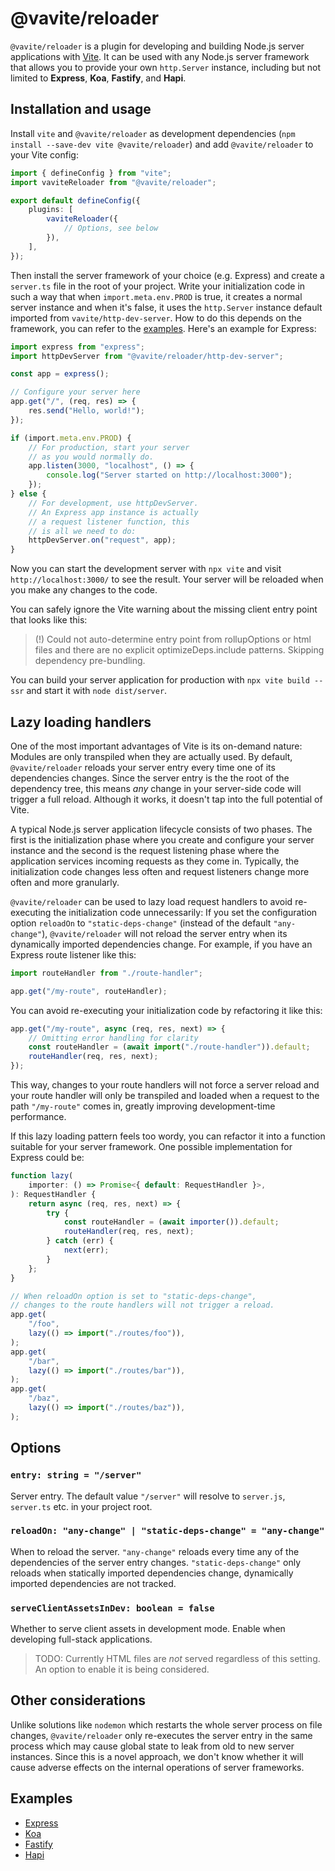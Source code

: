 # @vavite/reloader

`@vavite/reloader` is a plugin for developing and building Node.js server applications with [Vite](https://vitejs.dev). It can be used with any Node.js server framework that allows you to provide your own `http.Server` instance, including but not limited to **Express**, **Koa**, **Fastify**, and **Hapi**.

## Installation and usage

Install `vite` and `@vavite/reloader` as development dependencies (`npm install --save-dev vite @vavite/reloader`) and add `@vavite/reloader` to your Vite config:

```ts
import { defineConfig } from "vite";
import vaviteReloader from "@vavite/reloader";

export default defineConfig({
	plugins: [
		vaviteReloader({
			// Options, see below
		}),
	],
});
```

Then install the server framework of your choice (e.g. Express) and create a `server.ts` file in the root of your project. Write your initialization code in such a way that when `import.meta.env.PROD` is true, it creates a normal server instance and when it's false, it uses the `http.Server` instance default imported from `vavite/http-dev-server`. How to do this depends on the framework, you can refer to the [examples](#examples). Here's an example for Express:

```ts
import express from "express";
import httpDevServer from "@vavite/reloader/http-dev-server";

const app = express();

// Configure your server here
app.get("/", (req, res) => {
	res.send("Hello, world!");
});

if (import.meta.env.PROD) {
	// For production, start your server
	// as you would normally do.
	app.listen(3000, "localhost", () => {
		console.log("Server started on http://localhost:3000");
	});
} else {
	// For development, use httpDevServer.
	// An Express app instance is actually
	// a request listener function, this
	// is all we need to do:
	httpDevServer.on("request", app);
}
```

Now you can start the development server with `npx vite` and visit `http://localhost:3000/` to see the result. Your server will be reloaded when you make any changes to the code.

You can safely ignore the Vite warning about the missing client entry point that looks like this:

> (!) Could not auto-determine entry point from rollupOptions or html files and there are no explicit optimizeDeps.include patterns. Skipping dependency pre-bundling.

You can build your server application for production with `npx vite build --ssr` and start it with `node dist/server`.

## Lazy loading handlers

One of the most important advantages of Vite is its on-demand nature: Modules are only transpiled when they are actually used. By default, `@vavite/reloader` reloads your server entry every time one of its dependencies changes. Since the server entry is the the root of the dependency tree, this means _any_ change in your server-side code will trigger a full reload. Although it works, it doesn't tap into the full potential of Vite.

A typical Node.js server application lifecycle consists of two phases. The first is the initialization phase where you create and configure your server instance and the second is the request listening phase where the application services incoming requests as they come in. Typically, the initialization code changes less often and request listeners change more often and more granularly.

`@vavite/reloader` can be used to lazy load request handlers to avoid re-executing the initialization code unnecessarily: If you set the configuration option `reloadOn` to `"static-deps-change"` (instead of the default `"any-change"`), `@vavite/reloader` will not reload the server entry when its dynamically imported dependencies change. For example, if you have an Express route listener like this:

```ts
import routeHandler from "./route-handler";

app.get("/my-route", routeHandler);
```

You can avoid re-executing your initialization code by refactoring it like this:

```ts
app.get("/my-route", async (req, res, next) => {
	// Omitting error handling for clarity
	const routeHandler = (await import("./route-handler")).default;
	routeHandler(req, res, next);
});
```

This way, changes to your route handlers will not force a server reload and your route handler will only be transpiled and loaded when a request to the path `"/my-route"` comes in, greatly improving development-time performance.

If this lazy loading pattern feels too wordy, you can refactor it into a function suitable for your server framework. One possible implementation for Express could be:

```ts
function lazy(
	importer: () => Promise<{ default: RequestHandler }>,
): RequestHandler {
	return async (req, res, next) => {
		try {
			const routeHandler = (await importer()).default;
			routeHandler(req, res, next);
		} catch (err) {
			next(err);
		}
	};
}

// When reloadOn option is set to "static-deps-change",
// changes to the route handlers will not trigger a reload.
app.get(
	"/foo",
	lazy(() => import("./routes/foo")),
);
app.get(
	"/bar",
	lazy(() => import("./routes/bar")),
);
app.get(
	"/baz",
	lazy(() => import("./routes/baz")),
);
```

## Options

### `entry: string = "/server"`

Server entry. The default value `"/server"` will resolve to `server.js`, `server.ts` etc. in your project root.

### `reloadOn: "any-change" | "static-deps-change" = "any-change"`

When to reload the server. `"any-change"` reloads every time any of the dependencies of the server entry changes. `"static-deps-change"` only reloads when statically imported dependencies change, dynamically imported dependencies are not tracked.

### `serveClientAssetsInDev: boolean = false`

Whether to serve client assets in development mode. Enable when developing full-stack applications.

> TODO: Currently HTML files are _not_ served regardless of this setting. An option to enable it is being considered.

## Other considerations

Unlike solutions like `nodemon` which restarts the whole server process on file changes, `@vavite/reloader` only re-executes the server entry in the same process which may cause global state to leak from old to new server instances. Since this is a novel approach, we don't know whether it will cause adverse effects on the internal operations of server frameworks.

## Examples

- [Express](../../examples/reloader-express)
- [Koa](../../examples/reloader-koa)
- [Fastify](../../examples/reloader-fastify)
- [Hapi](../../examples/reloader-hapi)
